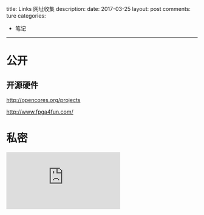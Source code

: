 title: Links 网址收集
description: 
date: 2017-03-25
layout: post
comments: ture
categories:
- 笔记
---

公开
=====

开源硬件
----

http://opencores.org/projects

http://www.fpga4fun.com/

私密
=====

<iframe src="https://secure.shrib.com/noodlefighter_links" id="myiframe" scrolling="yes" frameborder="0"></iframe>
<script>
var ifm= document.getElementById("myiframe");
ifm.height=document.documentElement.clientHeight;
ifm.width=document.documentElement.clientWidth;
</script>